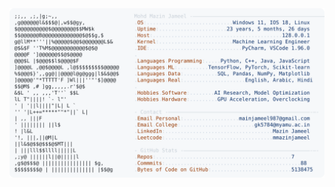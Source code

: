 <picture>
  <source srcset="https://raw.githubusercontent.com/mmazinjameel/mmazinjameel/main/dark_mode.svg?v=1746069045" media="(prefers-color-scheme: dark)">
  <img src="https://raw.githubusercontent.com/mmazinjameel/mmazinjameel/main/light_mode.svg?v=1746069045">
</picture>
